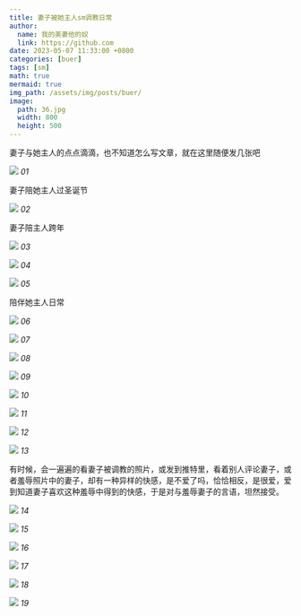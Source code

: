 ```yaml
---
title: 妻子被她主人sm调教日常
author:
  name: 我的美妻他的奴
  link: https://github.com
date: 2023-05-07 11:33:00 +0800
categories: [buer]
tags: [sm]
math: true
mermaid: true
img_path: /assets/img/posts/buer/
image:
  path: 36.jpg
  width: 800
  height: 500
---
```


妻子与她主人的点点滴滴，也不知道怎么写文章，就在这里随便发几张吧

![](31.jpg)
_01_

妻子陪她主人过圣诞节

![](32.jpg)
_02_

妻子陪主人跨年

![](33.jpg)
_03_

![](34.jpg)
_04_

![](35.jpg)
_05_

陪伴她主人日常

![](36.jpg)
_06_

![](36-1.JPG)
_07_

![](36-2.jpg)
_08_

![](37.JPG)
_09_

![](37-1.jpg)
_10_

![](37-2.JPG)
_11_

![](38-1.jpg)
_12_

![](38.jpg)
_13_

有时候，会一遍遍的看妻子被调教的照片，或发到推特里，看着别人评论妻子，或者羞辱照片中的妻子，却有一种异样的快感，是不爱了吗，恰恰相反，是很爱，爱到知道妻子喜欢这种羞辱中得到的快感，于是对与羞辱妻子的言语，坦然接受。

![](39.jpg)
_14_

![](40.jpg)
_15_

![](41.jpg)
_16_

![](15.jpg)
_17_

![](42.jpg)
_18_

![](43.jpg)
_19_